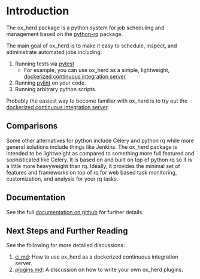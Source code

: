 
# Introduction

The ox_herd package is a python system for job scheduling and management based on the [python-rq](http://python-rq.org) package.

The main goal of ox_herd is to make it easy to schedule, inspect, and administrate automated jobs including:

  1. Running tests via [pytest](https://docs.pytest.org/en/latest/)
     * For example, you can use ox_herd as a simple, lightweight, [dockerized continuous integration server](https://github.com/aocks/ox_herd/blob/master/docs/ci.md)
  1. Running [pylint](https://www.pylint.org/) on your code.
  1. Running arbitrary python scripts.

Probably the easiest way to become familiar with ox_herd is to try out the [dockerized continuous integration server](https://github.com/aocks/ox_herd/blob/master/docs/ci.md).

## Comparisons

Some other alternatives for python include Celery and python rq while more general solutions include things like Jenkins.  The ox_herd package is intended to be lightweight as compared to something more full featured and sophisticated like Celery. It is based on and built on top of python rq so it is a little more heavyweight than rq. Ideally, it provides the minimal set of features and frameworks on top of rq for web based task monitoring, customization, and analysis for your rq tasks.

## Documentation

See the full [documentation on github](https://github.com/aocks/ox_herd/blob/master/docs/intro.md) for further details. 

## Next Steps and Further Reading

See the following for more detailed discussions:

  1. [ci.md](https://github.com/aocks/ox_herd/blob/master/docs/ci.md): How to use ox_herd as a dockerized continuous integration server.
  1. [plugins.md](https://github.com/aocks/ox_herd/blob/master/docs/plugins.md): A discussion on how to write your own ox_herd plugins.

